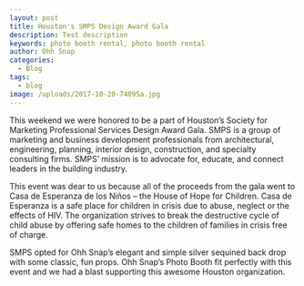 ```yaml
---
layout: post
title: Houston's SMPS Design Award Gala
description: Test description
keywords: photo booth rental, photo booth rental
author: Ohh Snap
categories:
  - Blog
tags:
  - blog
image: /uploads/2017-10-20-74095a.jpg
---
```

This weekend we were honored to be a part of Houston’s Society for Marketing Professional Services Design Award Gala. SMPS is a group of marketing and business development professionals from architectural, engineering, planning, interior design, construction, and specialty consulting firms. SMPS’ mission is to advocate for, educate, and connect leaders in the building industry.

This event was dear to us because all of the proceeds from the gala went to Casa de Esperanza de los Ni&ntilde;os – the House of Hope for Children. Casa de Esperanza is a safe place for children in crisis due to abuse, neglect or the effects of HIV. The organization strives to break the destructive cycle of child abuse by offering safe homes to the children of families in crisis free of charge.

SMPS opted for Ohh Snap’s elegant and simple silver sequined back drop with some classic, fun props. Ohh Snap’s Photo Booth fit perfectly with this event and we had a blast supporting this awesome Houston organization.
